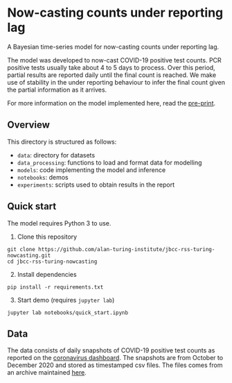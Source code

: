 # Now-casting counts under reporting lag

A Bayesian time-series model for now-casting counts under reporting lag.  

The model was developed to now-cast COVID-19 positive test counts. PCR positive tests usually take about 4 to 5 days to process. Over this period, partial results are reported daily until the final count is reached. We make use of stability in the under reporting behaviour to infer the final count given the partial information as it arrives.

For more information on the model implemented here, read the [pre-print](arxiv_link).

<!-- MAYBE EXAMPLE PLOT HERE -->

## Overview

This directory is structured as follows:
- `data`: directory for datasets
- `data_processing`: functions to load and format data for modelling
- `models`: code implementing the model and inference
- `notebooks`: demos
- `experiments`: scripts used to obtain results in the report

## Quick start

The model requires Python 3 to use.

1. Clone this repository

```{bash}
git clone https://github.com/alan-turing-institute/jbcc-rss-turing-nowcasting.git
cd jbcc-rss-turing-nowcasting
```

2. Install dependencies

```{bash}
pip install -r requirements.txt
```

3. Start demo (requires `jupyter lab`)

```{bash}
jupyter lab notebooks/quick_start.ipynb
```

## Data

The data consists of daily snapshots of COVID-19 positive test counts as reported on the [coronavirus dashboard](https://coronavirus.data.gov.uk). The snapshots are from October to December 2020 and stored as timestamped csv files. The files comes from an archive maintained [here](https://github.com/theosanderson/covid_uk_data_timestamped).
